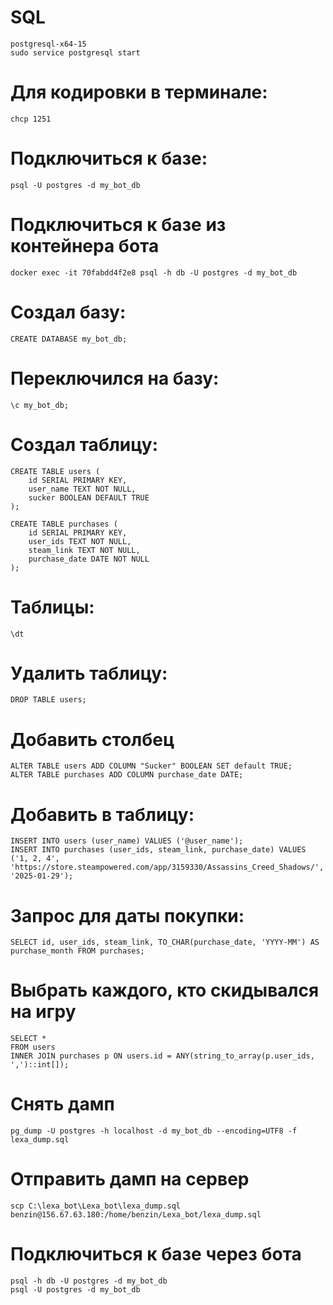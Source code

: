 # SQL
    postgresql-x64-15
    sudo service postgresql start

# Для кодировки в терминале:
    chcp 1251

# Подключиться к базе:
    psql -U postgres -d my_bot_db

# Подключиться к базе из контейнера бота
    docker exec -it 70fabdd4f2e8 psql -h db -U postgres -d my_bot_db

# Создал базу:
    CREATE DATABASE my_bot_db;
# Переключился на базу:
    \c my_bot_db;
# Создал таблицу:
    CREATE TABLE users (
        id SERIAL PRIMARY KEY,
        user_name TEXT NOT NULL,
        sucker BOOLEAN DEFAULT TRUE
    );

    CREATE TABLE purchases (
        id SERIAL PRIMARY KEY,
        user_ids TEXT NOT NULL,
        steam_link TEXT NOT NULL,
        purchase_date DATE NOT NULL
    );

# Таблицы:
    \dt
# Удалить таблицу:
    DROP TABLE users;

# Добавить столбец
    ALTER TABLE users ADD COLUMN "Sucker" BOOLEAN SET default TRUE;
    ALTER TABLE purchases ADD COLUMN purchase_date DATE;

# Добавить в таблицу:
    INSERT INTO users (user_name) VALUES ('@user_name');
    INSERT INTO purchases (user_ids, steam_link, purchase_date) VALUES ('1, 2, 4', 'https://store.steampowered.com/app/3159330/Assassins_Creed_Shadows/', '2025-01-29');

# Запрос для даты покупки:
    SELECT id, user_ids, steam_link, TO_CHAR(purchase_date, 'YYYY-MM') AS purchase_month FROM purchases;

# Выбрать каждого, кто скидывался на игру
    SELECT *
    FROM users
    INNER JOIN purchases p ON users.id = ANY(string_to_array(p.user_ids, ',')::int[]);

# Снять дамп
    pg_dump -U postgres -h localhost -d my_bot_db --encoding=UTF8 -f lexa_dump.sql

# Отправить дамп на сервер
    scp C:\lexa_bot\Lexa_bot\lexa_dump.sql benzin@156.67.63.180:/home/benzin/Lexa_bot/lexa_dump.sql

# Подключиться к базе через бота
    psql -h db -U postgres -d my_bot_db
    psql -U postgres -d my_bot_db